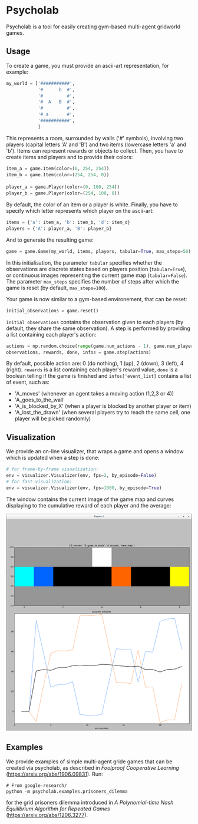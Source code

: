 # Psycholab
Psycholab is a tool for easily creating gym-based multi-agent gridworld games.

## Usage
To create a game, you must provide an ascii-art representation, for example:

```python
my_world = ['###########',
            '#      b  #',
            '#         #',
            '#  A   B  #',
            '#         #',
            '# a       #',
            '###########',
            ]
```

This represents a room, surrounded by walls ('#' symbols),
involving two players (capital letters 'A' and 'B')
and two items (lowercase letters 'a' and 'b').
Items can represent rewards or objects to collect. Then, you have to create 
items and players and to provide their colors:

```python
item_a = game.Item(color=(0, 254, 254))
item_b = game.Item(color=(254, 254, 0))

player_a = game.Player(color=(0, 100, 254))
player_b = game.Player(color=(254, 100, 0))
```

By default, the color of an item or a player is white.
Finally, you have to specify which letter represents which player on the ascii-art:

```python
items = {'a': item_a, 'b': item_b, 'd': item_d}
players = {'A': player_a, 'B': player_b}
```

And to generate the resulting game:

```python
game = game.Game(my_world, items, players, tabular=True, max_steps=50)
```

In this initialisation, the parameter `tabular` specifies whether the observations
are discrete states based on players position (`tabular=True`),
or continuous images representing the current game map (`tabular=False`).
The parameter `max_steps` specifies the number of steps after which the game
is reset (by default, `max_steps=100`).

Your game is now similar to a gym-based environement, that can be reset:

```python
initial_observations = game.reset()
```

`initial observations` contains the observation given to each players (by 
default, they share the same observation). A step is performed by providing a
list containing each player's action:

```python
actions = np.random.choice(range(game.num_actions - 1), game.num_players)
observations, rewards, done, infos = game.step(actions)
```

By default, possible action are: 0 (do nothing), 1 (up), 2 (down), 3 (left), 
4 (right). `rewards` is a list containing each player's reward value, `done` 
is a boolean telling if the game is finished and `infos['event_list]` contains a list of
event, such as:
- 'A_moves' (whenever an agent takes a moving action (1,2,3 or 4))
- 'A_goes_to_the_wall'
- 'A_is_blocked_by_X' (when a player is blocked by another player or item)
- 'A_lost_the_drawn' (when several players try to reach the same cell, one player will be picked randomly)

## Visualization
We provide an on-line visualizer, that wraps a game and opens a window 
which is updated when a step is done:

```python
# for frame-by-frame visualization:
env = visualizer.Visualizer(env, fps=2, by_episode=False)
# for fast visualization:
env = visualizer.Visualizer(env, fps=1000, by_episode=True)
```

The window contains the current image of the game map and curves displaying
to the cumulative reward of each player and the average:

<img src="misc/prisoners_dilemma_visualizer.png">

## Examples
We provide examples of simple multi-agent gride games that can be created 
via psycholab, as described in *Foolproof Cooperative Learning* 
(https://arxiv.org/abs/1906.09831). Run:

```
# From google-research/
python -m psycholab.examples.prisoners_dilemma
```

for the grid prisoners dilemma introduced in *A Polynomial-time Nash 
Equilibrium Algorithm for Repeated Games* (https://arxiv.org/abs/1206.3277).

